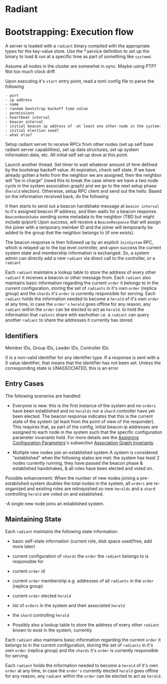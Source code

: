 # Radiant 

# Bootstrapping: Execution flow

A server is loaded with a `radiant` binary compiled with the appropriate types for the key-value store. 
Use the *.service definition to set up the binary to load & run at a specific time as part of something like `systemd`.

Assume all nodes in the cluster are somewhat in sync. Maybe using PTP? Not too much clock drift 

 
 
Upon executing it's `start` entry point, read a toml config file to parse the following 
```
- port
- ip address
- name
- random bootstrap backoff time value
- permissions
- heartbeat interval
- beacon interval
- initial beacon ip address of -at least one other node in the system- 
- initial election seed?
- what else?
```

Setup radiant server to receive RPCs from other nodes (set up self base radiant server capabilities), set up data 
structures, set up system information data, etc. All initial self set up done at this point. 

Launch another thread. Set timer to wait whatever amount of time defined by the bootstrap backoff value. 
At expiration, check self state. If we have already gotten a hello from the neighbor we are assigned, then
the neighbor will "be in charge" (need this to break the case where we have a two node cycle in the
system association graph) and we go to the next setup phase (`herald` election). Otherwise, setup RPC client and 
send out the hello. Based on the information received back, do the following



It then starts to send out a beacon handshake message at `beacon interval` to it's assigned beacon IP address, and then waits for a 
beacon response. `BeaconHandshake` sending some metadata to the neighbor (TBD but might include ip/port)
Upon success, will receive a `BeaconResponse` that will assign the joiner with a temporary member ID and the
joiner will temporarily be added to the group that the neighbor belongs to (if one exists).

The beacon response is then followed up by an explicit `JoinSystem` RPC, which is relayed up to the top level
controller, and upon success the current system state and membership information is exchanged. 
So, a system admin can directly add a new `radiant` via direct call to the controller, or a `radiant` 

Each `radiant` maintains a lookup table to store the address of every other `radiant` it receives a beacon or
other message from. Each `radiant` also maintains basic information regarding the current `order` it belongs to in
the current configuration, storing the set of `radiants` in it's own `order` (replica group) and the `shards` it's
`order` is currently responsible for serving. Each `radiant` holds the information needed to become a `herald` of
it's own `order` at any time, in case the `order's` `herald` goes offline for any reason, any `radiant` within the `order`
can be elected to act as `herald`. 
to hold the information that `radints` share with eachother i.e. a `radiant` can query another `radiant` to
share the addresses it currently has stored

## Identifiers

Member IDs, Group IDs, Leader IDs, Controller IDs

0 is a non-valid identifier for any identifier type. If a response is sent with a 0 value identifier, that
means that the identifier has not been set. Unless the corresponding state is UNASSOCIATED, this is an error



## Entry Cases

The following scenarios are handled: 

- Everyone is new: this is the first instance of the system and no `orders` have been established and no `heralds` 
nor a `shard` controller have yet been elected. The beacon response indicates that this is the current state of the 
system (at least from the point of view of the responder). 
This requires that, as part of the config, initial beacon ip addresses are assigned to each node in the system
such that the specific configuration parameter invariants hold. For more details see the 
[Assigning Configuration Parameters](#assigning-configuration-parameters)'s
subsection [Association Graph Invariants](#association-graph-invariants).

- Multiple new nodes join an established system 
A system is considered "established" when the following states are met: the system has least 2 nodes currently running,
 they have passed the beacon phase & established handshakes, & all roles have been elected and voted on.

Possible enhancement: When the number of new nodes joining a pre-established system doubles the total nodes in the system,
all `orders` are re-organized and existing roles are relinquished so new `heralds` and a `shard` controlling `herald`
are voted on and established.   
  
-A single new node joins an established system. 

## Maintaining State

Each `radiant` maintains the following state information:
- basic self-state information (current role, disk space used/free, add more later)
- current configuration of `shards` the `order` the `radiant` belongs to is responsible for
- current `order` id
- current `order` membership e.g. addresses of all `radiants` in the `order` (replica group)
- current `order` elected `herald`
- list of `orders` in the system and their associated `herald`
- the `shard` controlling `herald`

- Possibly also a lookup table to store the address of every other `radiant` known to exist in the system, currently

Each `radiant` also maintains basic information regarding the current `order` it belongs to in
the current configuration, storing the set of `radiants` in it's own `order` (replica group) and the `shards` it's
`order` is currently responsible for serving. 

Each `radiant` holds the information needed to become a `herald` of it's own `order` at any time, in case the
 `order's` currently elected `herald` goes offline for any reason, any `radiant` within the `order`
can be elected to act as `herald`. 
